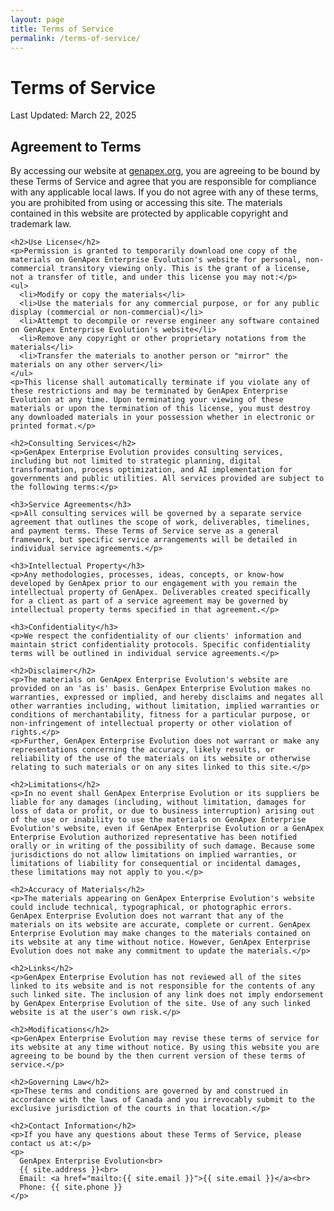 ```yaml
---
layout: page
title: Terms of Service
permalink: /terms-of-service/
---
```


<div class="container">
  <div class="row mb-5">
    <div class="col-md-12">
      <h1 class="text-center mb-4">Terms of Service</h1>
      <p class="lead text-center">Last Updated: March 22, 2025</p>
    </div>
  </div>

  <div class="terms-content">
    <h2>Agreement to Terms</h2>
    <p>By accessing our website at <a href="https://genapex.org">genapex.org</a>, you are agreeing to be bound by these Terms of Service and agree that you are responsible for compliance with any applicable local laws. If you do not agree with any of these terms, you are prohibited from using or accessing this site. The materials contained in this website are protected by applicable copyright and trademark law.</p>

    <h2>Use License</h2>
    <p>Permission is granted to temporarily download one copy of the materials on GenApex Enterprise Evolution's website for personal, non-commercial transitory viewing only. This is the grant of a license, not a transfer of title, and under this license you may not:</p>
    <ul>
      <li>Modify or copy the materials</li>
      <li>Use the materials for any commercial purpose, or for any public display (commercial or non-commercial)</li>
      <li>Attempt to decompile or reverse engineer any software contained on GenApex Enterprise Evolution's website</li>
      <li>Remove any copyright or other proprietary notations from the materials</li>
      <li>Transfer the materials to another person or "mirror" the materials on any other server</li>
    </ul>
    <p>This license shall automatically terminate if you violate any of these restrictions and may be terminated by GenApex Enterprise Evolution at any time. Upon terminating your viewing of these materials or upon the termination of this license, you must destroy any downloaded materials in your possession whether in electronic or printed format.</p>

    <h2>Consulting Services</h2>
    <p>GenApex Enterprise Evolution provides consulting services, including but not limited to strategic planning, digital transformation, process optimization, and AI implementation for governments and public utilities. All services provided are subject to the following terms:</p>
    
    <h3>Service Agreements</h3>
    <p>All consulting services will be governed by a separate service agreement that outlines the scope of work, deliverables, timelines, and payment terms. These Terms of Service serve as a general framework, but specific service arrangements will be detailed in individual service agreements.</p>
    
    <h3>Intellectual Property</h3>
    <p>Any methodologies, processes, ideas, concepts, or know-how developed by GenApex prior to our engagement with you remain the intellectual property of GenApex. Deliverables created specifically for a client as part of a service agreement may be governed by intellectual property terms specified in that agreement.</p>
    
    <h3>Confidentiality</h3>
    <p>We respect the confidentiality of our clients' information and maintain strict confidentiality protocols. Specific confidentiality terms will be outlined in individual service agreements.</p>

    <h2>Disclaimer</h2>
    <p>The materials on GenApex Enterprise Evolution's website are provided on an 'as is' basis. GenApex Enterprise Evolution makes no warranties, expressed or implied, and hereby disclaims and negates all other warranties including, without limitation, implied warranties or conditions of merchantability, fitness for a particular purpose, or non-infringement of intellectual property or other violation of rights.</p>
    <p>Further, GenApex Enterprise Evolution does not warrant or make any representations concerning the accuracy, likely results, or reliability of the use of the materials on its website or otherwise relating to such materials or on any sites linked to this site.</p>

    <h2>Limitations</h2>
    <p>In no event shall GenApex Enterprise Evolution or its suppliers be liable for any damages (including, without limitation, damages for loss of data or profit, or due to business interruption) arising out of the use or inability to use the materials on GenApex Enterprise Evolution's website, even if GenApex Enterprise Evolution or a GenApex Enterprise Evolution authorized representative has been notified orally or in writing of the possibility of such damage. Because some jurisdictions do not allow limitations on implied warranties, or limitations of liability for consequential or incidental damages, these limitations may not apply to you.</p>

    <h2>Accuracy of Materials</h2>
    <p>The materials appearing on GenApex Enterprise Evolution's website could include technical, typographical, or photographic errors. GenApex Enterprise Evolution does not warrant that any of the materials on its website are accurate, complete or current. GenApex Enterprise Evolution may make changes to the materials contained on its website at any time without notice. However, GenApex Enterprise Evolution does not make any commitment to update the materials.</p>

    <h2>Links</h2>
    <p>GenApex Enterprise Evolution has not reviewed all of the sites linked to its website and is not responsible for the contents of any such linked site. The inclusion of any link does not imply endorsement by GenApex Enterprise Evolution of the site. Use of any such linked website is at the user's own risk.</p>

    <h2>Modifications</h2>
    <p>GenApex Enterprise Evolution may revise these terms of service for its website at any time without notice. By using this website you are agreeing to be bound by the then current version of these terms of service.</p>

    <h2>Governing Law</h2>
    <p>These terms and conditions are governed by and construed in accordance with the laws of Canada and you irrevocably submit to the exclusive jurisdiction of the courts in that location.</p>

    <h2>Contact Information</h2>
    <p>If you have any questions about these Terms of Service, please contact us at:</p>
    <p>
      GenApex Enterprise Evolution<br>
      {{ site.address }}<br>
      Email: <a href="mailto:{{ site.email }}">{{ site.email }}</a><br>
      Phone: {{ site.phone }}
    </p>
  </div>
</div>